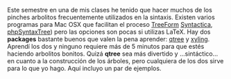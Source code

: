 


Este semestre en una de mis clases he tenido que hacer muchos de los pinches arbolitos frecuentemente utilizados en la sintaxis. Existen varios programas para Mac OSX que facilitan el proceso [TreeForm](http://www.ece.ubc.ca/~donaldd/treeform.htm) [Syntactica](http://semlab5.sbs.sunysb.edu/~rlarson/Syntactica/syntactica.html), [phpSyntaxTree](http://www.ironcreek.net/phpsyntaxtree/?PHPSESSID=kms5avreoi6pfkp219es0keul4)) pero las opciones son pocas si utilizas LaTeX. Hay dos __packages__ bastante buenos que valen la pena aprender: [qtree](http://www.ling.upenn.edu/advice/latex/qtree/qtreenotes.pdf) y [xyling](http://www.ling.uni-potsdam.de/~rvogel/xyling/). Aprendí los dos y ninguno requiere más de 5 minutos para que estés haciendo arbolitos bonitos. Quizá __qtree__ sea más divertido y ...sintáctico... en cuanto a la construcción de los árboles, pero cualquiera de los dos sirve para lo que yo hago. Aquí incluyo un par de ejemplos.


